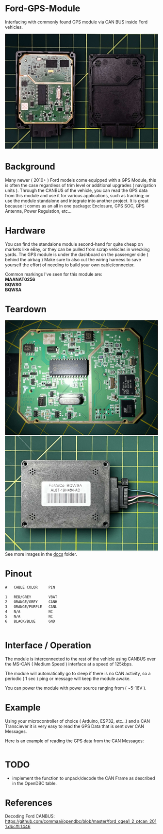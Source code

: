 # Ford-GPS-Module
Interfacing with commonly found GPS module via CAN BUS inside Ford vehicles. 

![](docs/IMG_0044.jpg)

# Background
Many newer ( 2010+ ) Ford models come equipped with a GPS Module, this is often the case regardless of trim level or additional upgrades ( navigation units ). Through the CANBUS of the vehicle, you can read the GPS data from this module and use it for various applications, such as tracking; or use the module standalone and integrate into another project. It is great because it comes as an all in one package: Enclosure, GPS SOC, GPS Antenna, Power Regulation, etc... 

# Hardware
You can find the standalone module second-hand for quite cheap on markets like eBay, or they can be pulled from scrap vehicles in wrecking yards. The GPS module is under the dashboard on the passenger side ( behind the airbag ) Make sure to also cut the wiring harness to save yourself the effort of needing to build your own cable/connector.

Common markings I've seen for this module are:
<br>
**MAANAT0256**
<br>
**BQWSG**
<br>
**BQWSA**

# Teardown

![](docs/IMG_0049.jpg)
![](docs/IMG_0055.jpg)
See more images in the [docs](docs/) folder.


# Pinout
```
#   CABLE COLOR     PIN

1   RED/GREY        VBAT
2   ORANGE/GREY     CANH
3   ORANGE/PURPLE   CANL
4   N/A             NC
5   N/A             NC
6   BLACK/BLUE      GND
             
```

# Interface / Operation

The module is interconnected to the rest of the vehicle using CANBUS over the MS-CAN ( Medium Speed ) interface at a speed of 125kbps.

The module will automatically go to sleep if there is no CAN activity, so a periodic ( 1 sec ) ping or message will keep the module awake. 

You can power the module with power source ranging from ( ~5-16V ).

# Example
Using your microcontroller of choice ( Arduino, ESP32, etc...) and a CAN Transciever it is very easy to read the GPS Data that is sent over CAN Messages. <br>

Here is an example of reading the GPS data from the CAN Messages:

```

```

# TODO

- implement the function to unpack/decode the CAN Frame as described in the OpenDBC table. 


# References
Decoding Ford CANBUS: 
https://github.com/commaai/opendbc/blob/master/ford_cgea1_2_ptcan_2011.dbc#L1446
<br>